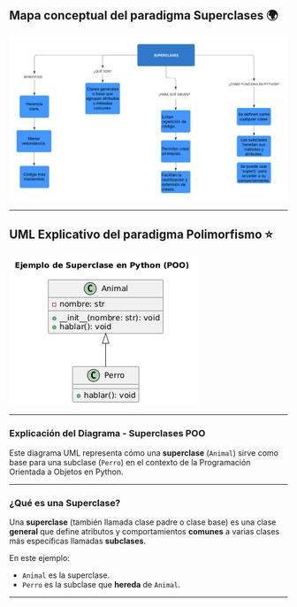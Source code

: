 ## Mapa conceptual del paradigma Superclases 🌍
![alt text](SUPERCLASES-1.png)

---

## UML Explicativo del paradigma Polimorfismo ⭐
![alt text](image.png)

---

### **Explicación del Diagrama - Superclases POO**

Este diagrama UML representa cómo una **superclase** (`Animal`) sirve como base para una subclase (`Perro`) en el contexto de la Programación Orientada a Objetos en Python.

---

### ¿Qué es una Superclase?

Una **superclase** (también llamada clase padre o clase base) es una clase **general** que define atributos y comportamientos **comunes** a varias clases más específicas llamadas **subclases**.

En este ejemplo:

- `Animal` es la superclase.
- `Perro` es la subclase que **hereda** de `Animal`.

---

